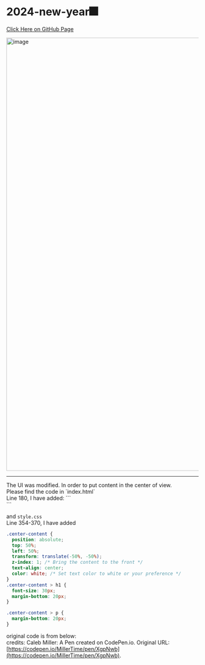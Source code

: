 # 2024-new-year🎆
[Click Here on GitHub Page](https://bemywang.github.io/2024-new-year/)

<img width="1137" alt="image" src="https://github.com/bemywang/2024-new-year/assets/84611026/d17e8f19-1658-4892-a474-50526151eff4">

<hr>
The UI was modified. In order to put content in the center of view. <br>
Please find the code in `index.html` <br>
Line 180, I have added:
```
<div class="center-content">
```

and  `style.css` <br>
Line 354-370, I have added 

```css
.center-content {
  position: absolute;
  top: 50%;
  left: 50%;
  transform: translate(-50%, -50%);
  z-index: 1; /* Bring the content to the front */
  text-align: center;
  color: white; /* Set text color to white or your preference */
}
.center-content > h1 {
  font-size: 30px;
  margin-bottom: 20px;
}

.center-content > p {
  margin-bottom: 20px;
}
```
original code is from below:<br>
credits: Caleb Miller: A Pen created on CodePen.io. Original URL: [https://codepen.io/MillerTime/pen/XgpNwb](https://codepen.io/MillerTime/pen/XgpNwb).

